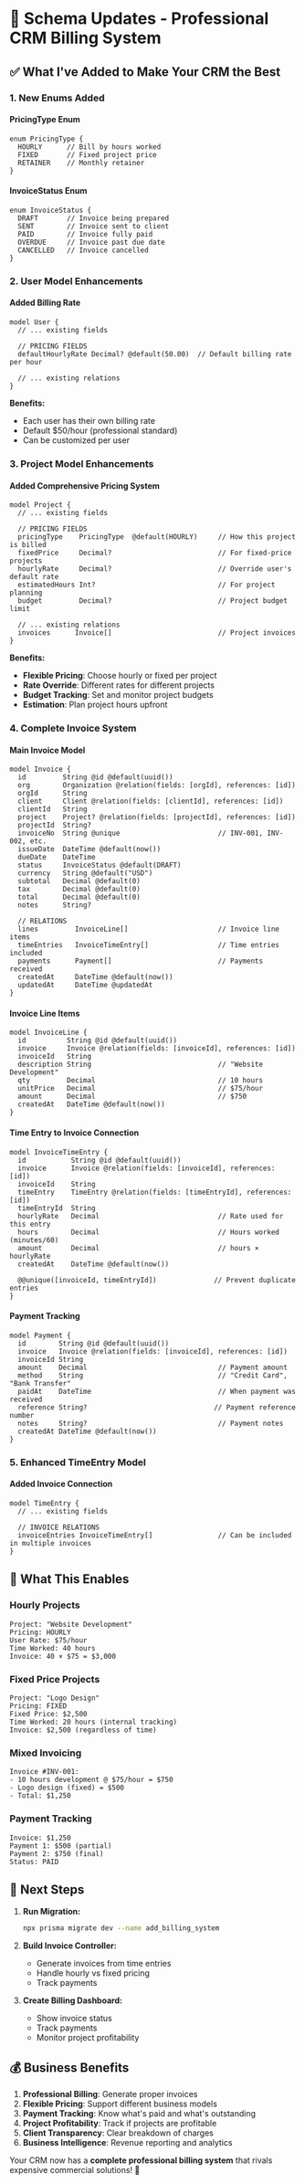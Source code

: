 # 🚀 Schema Updates - Professional CRM Billing System

## ✅ **What I've Added to Make Your CRM the Best**

### **1. New Enums Added**

#### **PricingType Enum**
```prisma
enum PricingType {
  HOURLY      // Bill by hours worked
  FIXED       // Fixed project price  
  RETAINER    // Monthly retainer
}
```

#### **InvoiceStatus Enum**
```prisma
enum InvoiceStatus {
  DRAFT       // Invoice being prepared
  SENT        // Invoice sent to client
  PAID        // Invoice fully paid
  OVERDUE     // Invoice past due date
  CANCELLED   // Invoice cancelled
}
```

### **2. User Model Enhancements**

#### **Added Billing Rate**
```prisma
model User {
  // ... existing fields
  
  // PRICING FIELDS
  defaultHourlyRate Decimal? @default(50.00)  // Default billing rate per hour
  
  // ... existing relations
}
```

**Benefits:**
- Each user has their own billing rate
- Default $50/hour (professional standard)
- Can be customized per user

### **3. Project Model Enhancements**

#### **Added Comprehensive Pricing System**
```prisma
model Project {
  // ... existing fields
  
  // PRICING FIELDS
  pricingType    PricingType  @default(HOURLY)     // How this project is billed
  fixedPrice     Decimal?                          // For fixed-price projects
  hourlyRate     Decimal?                          // Override user's default rate
  estimatedHours Int?                              // For project planning
  budget         Decimal?                          // Project budget limit
  
  // ... existing relations
  invoices      Invoice[]                          // Project invoices
}
```

**Benefits:**
- **Flexible Pricing**: Choose hourly or fixed per project
- **Rate Override**: Different rates for different projects
- **Budget Tracking**: Set and monitor project budgets
- **Estimation**: Plan project hours upfront

### **4. Complete Invoice System**

#### **Main Invoice Model**
```prisma
model Invoice {
  id         String @id @default(uuid())
  org        Organization @relation(fields: [orgId], references: [id])
  orgId      String
  client     Client @relation(fields: [clientId], references: [id])
  clientId   String
  project    Project? @relation(fields: [projectId], references: [id])
  projectId  String?
  invoiceNo  String @unique                        // INV-001, INV-002, etc.
  issueDate  DateTime @default(now())
  dueDate    DateTime
  status     InvoiceStatus @default(DRAFT)
  currency   String @default("USD")
  subtotal   Decimal @default(0)
  tax        Decimal @default(0)
  total      Decimal @default(0)
  notes      String?
  
  // RELATIONS
  lines         InvoiceLine[]                      // Invoice line items
  timeEntries   InvoiceTimeEntry[]                 // Time entries included
  payments      Payment[]                          // Payments received
  createdAt     DateTime @default(now())
  updatedAt     DateTime @updatedAt
}
```

#### **Invoice Line Items**
```prisma
model InvoiceLine {
  id          String @id @default(uuid())
  invoice     Invoice @relation(fields: [invoiceId], references: [id])
  invoiceId   String
  description String                               // "Website Development"
  qty         Decimal                              // 10 hours
  unitPrice   Decimal                              // $75/hour
  amount      Decimal                              // $750
  createdAt   DateTime @default(now())
}
```

#### **Time Entry to Invoice Connection**
```prisma
model InvoiceTimeEntry {
  id           String @id @default(uuid())
  invoice      Invoice @relation(fields: [invoiceId], references: [id])
  invoiceId    String
  timeEntry    TimeEntry @relation(fields: [timeEntryId], references: [id])
  timeEntryId  String
  hourlyRate   Decimal                             // Rate used for this entry
  hours        Decimal                             // Hours worked (minutes/60)
  amount       Decimal                             // hours × hourlyRate
  createdAt    DateTime @default(now())
  
  @@unique([invoiceId, timeEntryId])              // Prevent duplicate entries
}
```

#### **Payment Tracking**
```prisma
model Payment {
  id        String @id @default(uuid())
  invoice   Invoice @relation(fields: [invoiceId], references: [id])
  invoiceId String
  amount    Decimal                                // Payment amount
  method    String                                 // "Credit Card", "Bank Transfer"
  paidAt    DateTime                               // When payment was received
  reference String?                               // Payment reference number
  notes     String?                                // Payment notes
  createdAt DateTime @default(now())
}
```

### **5. Enhanced TimeEntry Model**

#### **Added Invoice Connection**
```prisma
model TimeEntry {
  // ... existing fields
  
  // INVOICE RELATIONS
  invoiceEntries InvoiceTimeEntry[]                // Can be included in multiple invoices
}
```

## 🎯 **What This Enables**

### **Hourly Projects**
```
Project: "Website Development"
Pricing: HOURLY
User Rate: $75/hour
Time Worked: 40 hours
Invoice: 40 × $75 = $3,000
```

### **Fixed Price Projects**
```
Project: "Logo Design"
Pricing: FIXED
Fixed Price: $2,500
Time Worked: 20 hours (internal tracking)
Invoice: $2,500 (regardless of time)
```

### **Mixed Invoicing**
```
Invoice #INV-001:
- 10 hours development @ $75/hour = $750
- Logo design (fixed) = $500
- Total: $1,250
```

### **Payment Tracking**
```
Invoice: $1,250
Payment 1: $500 (partial)
Payment 2: $750 (final)
Status: PAID
```

## 🚀 **Next Steps**

1. **Run Migration:**
   ```bash
   npx prisma migrate dev --name add_billing_system
   ```

2. **Build Invoice Controller:**
   - Generate invoices from time entries
   - Handle hourly vs fixed pricing
   - Track payments

3. **Create Billing Dashboard:**
   - Show invoice status
   - Track payments
   - Monitor project profitability

## 💰 **Business Benefits**

1. **Professional Billing**: Generate proper invoices
2. **Flexible Pricing**: Support different business models
3. **Payment Tracking**: Know what's paid and what's outstanding
4. **Project Profitability**: Track if projects are profitable
5. **Client Transparency**: Clear breakdown of charges
6. **Business Intelligence**: Revenue reporting and analytics

Your CRM now has a **complete professional billing system** that rivals expensive commercial solutions! 🎉
